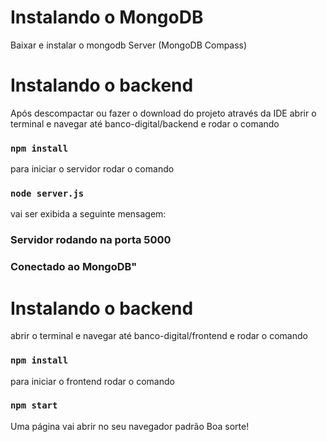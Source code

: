 # Instalando o MongoDB

Baixar e instalar o mongodb Server (MongoDB Compass)

# Instalando o backend

Após descompactar ou fazer o download do projeto através da IDE
abrir o terminal e navegar até banco-digital/backend
e rodar o comando
### `npm install`

para iniciar o servidor
rodar o comando
### `node server.js`

vai ser exibida a seguinte mensagem:
### Servidor rodando na porta 5000
### Conectado ao MongoDB"

# Instalando o backend
abrir o terminal e navegar até banco-digital/frontend
e rodar o comando
### `npm install`

para iniciar o frontend
rodar o comando
### `npm start`

Uma página vai abrir no seu navegador padrão
Boa sorte!